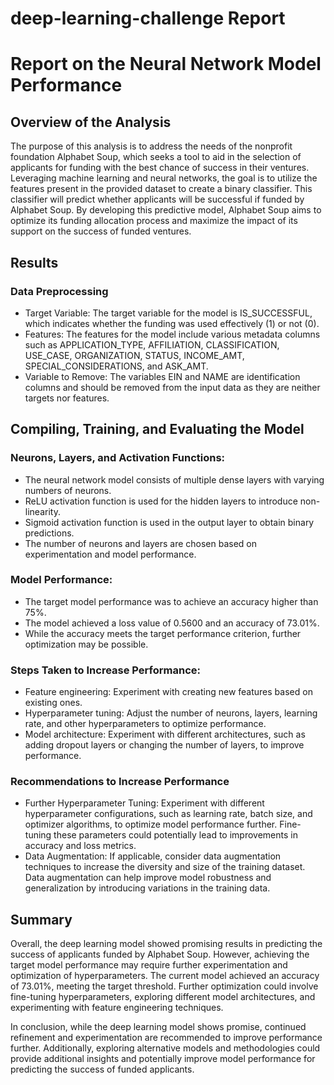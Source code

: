 # deep-learning-challenge Report
# Report on the Neural Network Model Performance
## Overview of the Analysis
The purpose of this analysis is to address the needs of the nonprofit foundation Alphabet Soup, which seeks a tool to aid in the selection of applicants for funding with the best chance of success in their ventures. Leveraging machine learning and neural networks, the goal is to utilize the features present in the provided dataset to create a binary classifier. This classifier will predict whether applicants will be successful if funded by Alphabet Soup. By developing this predictive model, Alphabet Soup aims to optimize its funding allocation process and maximize the impact of its support on the success of funded ventures.


## Results
### Data Preprocessing
* Target Variable: The target variable for the model is IS_SUCCESSFUL, which indicates whether the funding was used effectively (1) or not (0).
* Features: The features for the model include various metadata columns such as APPLICATION_TYPE, AFFILIATION, CLASSIFICATION, USE_CASE, ORGANIZATION, STATUS, INCOME_AMT, SPECIAL_CONSIDERATIONS, and ASK_AMT.
* Variable to Remove: The variables EIN and NAME are identification columns and should be removed from the input data as they are neither targets nor features.

## Compiling, Training, and Evaluating the Model

### Neurons, Layers, and Activation Functions:
* The neural network model consists of multiple dense layers with varying numbers of neurons.
* ReLU activation function is used for the hidden layers to introduce non-linearity.
* Sigmoid activation function is used in the output layer to obtain binary predictions.
* The number of neurons and layers are chosen based on experimentation and model performance.

### Model Performance:
* The target model performance was to achieve an accuracy higher than 75%.
* The model achieved a loss value of 0.5600 and an accuracy of 73.01%.
* While the accuracy meets the target performance criterion, further optimization may be possible.


### Steps Taken to Increase Performance:
* Feature engineering: Experiment with creating new features based on existing ones.
* Hyperparameter tuning: Adjust the number of neurons, layers, learning rate, and other hyperparameters to optimize performance.
* Model architecture: Experiment with different architectures, such as adding dropout layers or changing the number of layers, to improve performance.

### Recommendations to Increase Performance
* Further Hyperparameter Tuning: Experiment with different hyperparameter configurations, such as learning rate, batch size, and optimizer algorithms, to optimize model performance further. Fine-tuning these parameters could potentially lead to improvements in accuracy and loss metrics.
* Data Augmentation: If applicable, consider data augmentation techniques to increase the diversity and size of the training dataset. Data augmentation can help improve model robustness and generalization by introducing variations in the training data.

## Summary
Overall, the deep learning model showed promising results in predicting the success of applicants funded by Alphabet Soup. However, achieving the target model performance may require further experimentation and optimization of hyperparameters. The current model achieved an accuracy of 73.01%, meeting the target threshold. Further optimization could involve fine-tuning hyperparameters, exploring different model architectures, and experimenting with feature engineering techniques.

In conclusion, while the deep learning model shows promise, continued refinement and experimentation are recommended to improve performance further. Additionally, exploring alternative models and methodologies could provide additional insights and potentially improve model performance for predicting the success of funded applicants.